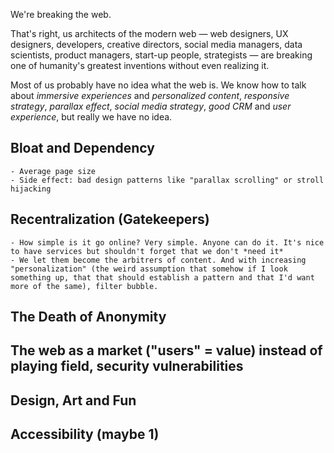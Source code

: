 We're breaking the web.

That's right, us architects of the modern web — web designers, UX designers, developers, creative directors, social media managers, data scientists, product managers, start-up people, strategists — are breaking one of humanity's greatest inventions without even realizing it.

Most of us probably have no idea what the web is. We know how to talk about *immersive experiences* and *personalized content*, *responsive strategy*, *parallax effect*, *social media strategy*, *good CRM* and *user experience*, but really we have no idea.  

## Bloat and Dependency
	- Average page size
	- Side effect: bad design patterns like "parallax scrolling" or stroll hijacking

## Recentralization (Gatekeepers)
	- How simple is it go online? Very simple. Anyone can do it. It's nice to have services but shouldn't forget that we don't *need it*
	- We let them become the arbitrers of content. And with increasing "personalization" (the weird assumption that somehow if I look something up, that that should establish a pattern and that I'd want more of the same), filter bubble.
## The Death of Anonymity

## The web as a market ("users" = value) instead of playing field, security vulnerabilities


## Design, Art and Fun
## Accessibility (maybe 1)
